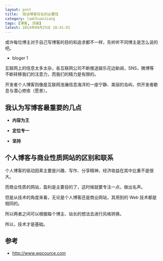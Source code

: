 ```yaml
---
layout: post
title:  简谈博客存在的必要性
category: lamChuanJiang
tags: [博客, 浮躁]
latest: 2014年09月25日 18:41:01
---
```


或许每位博主对于自己写博客的目的和追求都不一样，先听听不同博主是怎么说的吧。

+ bloger 1

互联网上的信息太多太杂，各互联网公司不断推送娱乐花边新闻，SNS，微博等不断转移我们的注意力，而我们的精力是有限的。

开发者个人博客则像是互联网浩瀚信息海洋的一座宁静、美丽的岛屿，供开发者歇息与潜心修炼（愿景）。

我认为写博客最重要的几点
-

- **内容为王**

- **定位专一**

- **坚持**

个人博客与商业性质网站的区别和联系
-

个人博客的驱动因素主要是兴趣、写作、分享精神，经济收益在其中比重不是很大。

而商业性质的网站，盈利是主要目的了，这时候就要专注一点，做出名声。

但是从技术的角度来看，无论是个人博客还是商业网站，其用到的 Web 技术都是相同的。

所以两者之间可以根据每个博主、站长的想法去进行风格转换。

所以，技术才是基础。

参考
-

- <http://www.wpcource.com>
